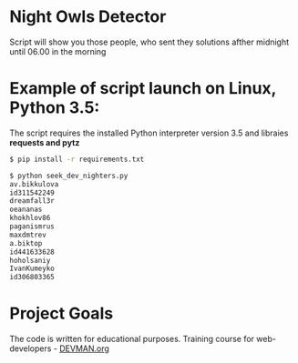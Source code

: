 # Night Owls Detector

Script will show you those people, who sent they solutions afther midnight until 06.00 in the morning

# Example of script launch on Linux, Python 3.5:

The script requires the installed Python interpreter version 3.5 and libraies **requests and pytz**

````bash
$ pip install -r requirements.txt
````

````bash
$ python seek_dev_nighters.py
av.bikkulova
id311542249
dreamfall3r
oeananas
khokhlov86
paganismrus
maxdmtrev
a.biktop
id441633628
hoholsaniy
IvanKumeyko
id306803365
````
# Project Goals


The code is written for educational purposes. Training course for web-developers - [DEVMAN.org](https://devman.org)
